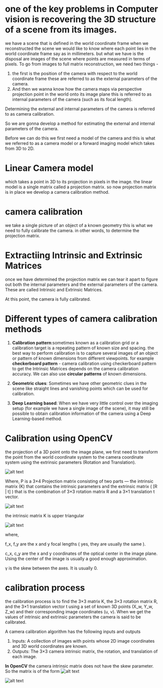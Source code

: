 # one of the key problems in Computer vision is recovering the 3D structure of a scene from its images.

we have a scene that is defined in the world coordinate frame when we reconstructed the scene we would like to know where each point lies in the world coordinate frame say as in millimeters. but what we have is the disposal are images of the scene where points are measured in terms of pixels.
To go from images to full matrix reconstruction, we need two things - 
1. the first is the position of the camera with respect to the world coordinate frame these are referred to as the external parameters of the camera.
2. And then we wanna know how the camera maps via perspective projection point in the world onto its image plane this is referred to as internal parameters of the camera (such as its focal length).

Determining the external and internal parameters of the camera is referred to as camera calibration.

So we are gonna develop a method for estimating the external and internal parameters of the camera.

Before we can do this we first need a model of the camera and this is what we referred to as a camera model or a forward imaging model which takes from 3D to 2D.

# Linear Camera model
which takes a point in 3D to its projection in pixels in the image. the linear model is a single matrix called a projection matrix. so now projection matrix is in place we develop a camera calibration method.


# camera calibration
we take a single picture of an object of a known geometry this is what we need to fully calibrate the camera. in other words, to determine the projection matrix.

# Extractiing Intrinsic and Extrinsic Matrices
once we have determined the projection matrix we can tear it apart to figure out both the internal parameters and the external parameters of the camera. These are called Intrinsic and Extrinsic Matrices.

At this point, the camera is fully calibrated.

# Different types of camera calibration methods

1. **Calibration pattern**:sometimes known as a calibration grid or a calibration target is a repeating pattern of known size and spacing. the best way to perform calibration is to capture several images of an object or pattern of known dimensions from different viewpoints. for example 
	**checkerboard pattern** - camera calibration using checkerboard pattern to get the Intrinsic Matrices depends on the camera calibration accuracy.
	We can also use **circular patterns** of known dimensions.

2. **Geometric clues**: Sometimes we have other geometric clues in the scene like straight lines and vanishing points which can be used for calibration.

3. **Deep Learning based**: When we have very little control over the imaging setup (for example we have a single image of the scene), it may still be possible to obtain calibration information of the camera using a Deep Learning-based method. 


# Calibration using OpenCV
the projection of a 3D point onto the image plane, we first need to transform the point from the world coordinate system to the camera coordinate system using the extrinsic parameters (Rotation and Translation). 

![alt text](https://github.com/itsmeaby/HackLab-Assignment/blob/main/img/intrinsic%20parameters.png)

Where, P is a 3×4 Projection matrix consisting of two parts — the intrinsic matrix (K) that contains the intrinsic parameters and the extrinsic matrix ( [R | t] ) that is the combination of 3×3 rotation matrix R and a 3×1 translation t vector.

![alt text](https://github.com/itsmeaby/HackLab-Assignment/blob/main/img/Projection%20matrix.png)

the intrinsic matrix K is upper triangular 

![alt text](https://github.com/itsmeaby/HackLab-Assignment/blob/main/img/intrinsic%20matrix%20K%20.png)

where,

f_x, f_y are the x and y focal lengths ( yes, they are usually the same ).

c_x, c_y are the x and y coordinates of the optical center in the image plane. Using the center of the image is usually a good enough approximation.

γ is the skew between the axes. It is usually 0. 

# calibration process
the calibration process is to find the 3×3 matrix K, the 3×3 rotation matrix R, and the 3×1 translation vector t using a set of known 3D points (X_w, Y_w, Z_w) and their corresponding image coordinates (u, v). When we get the values of intrinsic and extrinsic parameters the camera is said to be calibrated. 

A camera calibration algorithm has the following inputs and outputs
1. Inputs: A collection of images with points whose 2D image coordinates and 3D world coordinates are known.
2. Outputs: The 3×3 camera intrinsic matrix, the rotation, and translation of each image. 

**In OpenCV** the camera intrinsic matrix does not have the skew parameter. 
So the matrix is of the form ![alt text](https://github.com/itsmeaby/HackLab-Assignment/blob/main/img/skew%20parameter.png)


![alt text](https://github.com/itsmeaby/HackLab-Assignment/blob/main/img/camera-calibration-flowchart.png)



	

